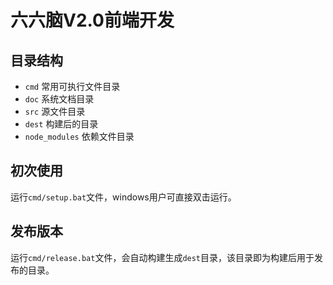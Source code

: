 # 六六脑V2.0前端开发
## 目录结构
- `cmd` 常用可执行文件目录
- `doc` 系统文档目录
- `src` 源文件目录
- `dest` 构建后的目录
- `node_modules` 依赖文件目录

## 初次使用
运行`cmd/setup.bat`文件，windows用户可直接双击运行。
## 发布版本
运行`cmd/release.bat`文件，会自动构建生成`dest`目录，该目录即为构建后用于发布的目录。
